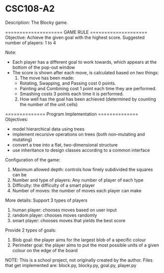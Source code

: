 # CSC108-A2
Description: The Blocky game.

==================== GAME RULE ====================
Objective: Achieve the given goal with the highest score.
Suggested number of players: 1 to 4

Note:
- Each player has a different goal to work towards, which appears at the bottom of the pop-out window
- The score is shown after each move, is calculated based on two things:
	1) The move has been made:
     * Rotating, Swapping, and Passing cost 0 points.
     * Painting and Combining cost 1 point each time they are performed.
     * Smashing costs 3 points each time it is performed.
	2) How well has the goal has been achieved (determined by counting the number of the unit cells)

============== Program Implementation ==============
Objectives:
- model hierarchical data using trees
- implement recursive operations on trees (both non-mutating and mutating)
- convert a tree into a flat, two-dimensional structure
- use inheritance to design classes according to a common interface

Configuration of the game:
1. Maximum allowed depth: controls how finely subdivided the squares can be
2. Number and type of players: Any number of player of each type
3. Difficulty: the difficulty of a smart player
2. Number of moves: the number of moves each player can make

More details:
Support 3 types of players
1. human player: chooses moves based on user input
2. random player: chooses moves randomly
3. smart player: chooses moves that yields the best score

Provide 2 types of goals:
1. Blob goal: the player aims for the largest blob of a specific colour
2. Perimeter goal: the player aims to put the most possible units of a given colour on the edge of the board

NOTE:
This is a school project, not originally created by the author.
Files that get implemented are: block.py, blocky.py, goal.py, player.py
